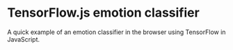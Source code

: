 # TensorFlow.js emotion classifier

A quick example of an emotion classifier in the browser using TensorFlow in JavaScript.
